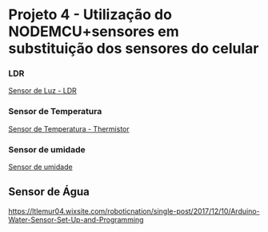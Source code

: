 # Projeto 4 - Utilização do NODEMCU+sensores em substituição dos sensores do celular
### LDR 

[Sensor de Luz - LDR](ldr.md)

### Sensor de Temperatura

[Sensor de Temperatura - Thermistor](thermistor.md)

### Sensor de umidade

[Sensor de umidade](Umidade.md)

## Sensor de Água
https://ltlemur04.wixsite.com/roboticnation/single-post/2017/12/10/Arduino-Water-Sensor-Set-Up-and-Programming
